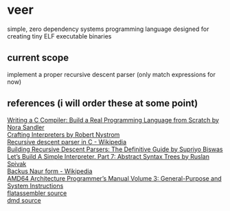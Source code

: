 # veer
simple, zero dependency systems programming language designed for creating tiny ELF executable binaries

## current scope
implement a proper recursive descent parser (only match expressions for now)

## references (i will order these at some point)
[Writing a C Compiler: Build a Real Programming Language from Scratch by Nora Sandler](https://nostarch.com/writing-c-compiler)\
[Crafting Interpreters by Robert Nystrom](https://craftinginterpreters.com/)\
[Recursive descent parser in C - Wikipedia](https://en.wikipedia.org/wiki/Recursive_descent_parser#C_implementation)\
[Building Recursive Descent Parsers: The Definitive Guide by Supriyo Biswas](https://www.booleanworld.com/building-recursive-descent-parsers-definitive-guide/)\
[Let’s Build A Simple Interpreter. Part 7: Abstract Syntax Trees by Ruslan Spivak](https://ruslanspivak.com/lsbasi-part7/)\
[Backus Naur form - Wikipedia](https://en.wikipedia.org/wiki/Backus%E2%80%93Naur_form)\
[AMD64 Architecture Programmer’s Manual Volume 3: General-Purpose and System Instructions](https://community.amd.com/sdtpp67534/attachments/sdtpp67534/processors-discussions/29160/1/AMD64-3.pdf)\
[flatassembler source](https://github.com/tgrysztar/fasm)\
[dmd source](https://github.com/dlang/dmd/tree/master/compiler/src/dmd)